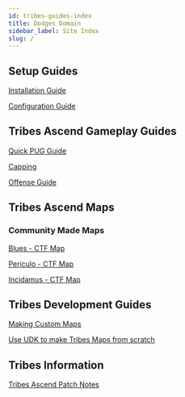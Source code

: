 ```yaml
---
id: tribes-guides-index
title: Dodges Domain
sidebar_label: Site Index
slug: /
---
```


## Setup Guides

[Installation Guide](guide-install-setup.md)

[Configuration Guide](guide-config.md)

## Tribes Ascend Gameplay Guides

[Quick PUG Guide](gameplay/guide-quick.md)

[Capping](gameplay/guide-cap.md)

[Offense Guide](gameplay/guide-offense.md)
<!--
[Offense](gameplay/how-to-defend.md)

[Offense](gameplay/how-to-hof.md)

[Offense](gameplay/how-to-snipe.md)
-->

## Tribes Ascend Maps
### Community Made Maps
[Blues - CTF Map](custommaps/trctf-blues.md)

[Periculo - CTF Map](custommaps/trctf-periculo.md)

[Incidamus - CTF Map](custommaps/trctf-incidamus.md)

## Tribes Development Guides

[Making Custom Maps](development/guide-map-dev.md)

[Use UDK to make Tribes Maps from scratch](development/guide-udk-basics.md)

## Tribes Information
[Tribes Ascend Patch Notes](information/patch-notes.md)



<!---
## Gameplay Guides

- [Movement](gameplay/how-to-move.md)
- [Shooting](gameplay/how-to-shoot.md)
- [Spot Cappers](gameplay/how-to-spot.md)
- [Competitive Format](gameplay/how-to-competitive.md)

### Roles
- [Offense](gameplay/how-to-offend.md)
- [Capping](gameplay/guide-cap.md)
- [Heavy on Flag](gameplay/how-to-hof.md)
- [Defense](gameplay/how-to-defend.md)
- [Sniping](gameplay/how-to-snipe.md)
-->
